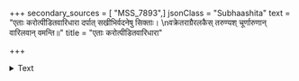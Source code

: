 +++
secondary_sources = [ "MSS_7893",]
jsonClass = "Subhaashita"
text = "एताः करोत्पीडितवारिधारा दर्पात् सखीभिर्वदनेषु सिक्ताः।  \nवक्रेतराग्रैरलकैस् तरुण्यश् चूर्णारुणान् वारिलवान् वमन्ति॥"
title = "एताः करोत्पीडितवारिधारा"

+++

<details><summary>Text</summary>

एताः करोत्पीडितवारिधारा दर्पात् सखीभिर्वदनेषु सिक्ताः।  
वक्रेतराग्रैरलकैस् तरुण्यश् चूर्णारुणान् वारिलवान् वमन्ति॥
</details>

